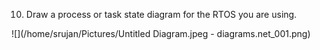 10. Draw a process or task state diagram for the RTOS you are using.





![](/home/srujan/Pictures/Untitled Diagram.jpeg - diagrams.net_001.png)
